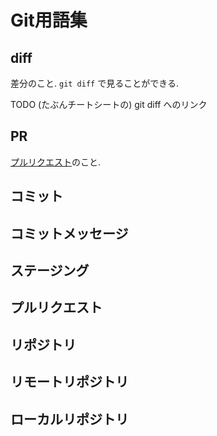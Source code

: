 # Git用語集

## diff

差分のこと.
`git diff` で見ることができる.

TODO (たぶんチートシートの) git diff へのリンク

## PR

[プルリクエスト](#プルリクエスト)のこと.

## コミット

## コミットメッセージ

## ステージング

## プルリクエスト

## リポジトリ

## リモートリポジトリ

## ローカルリポジトリ
